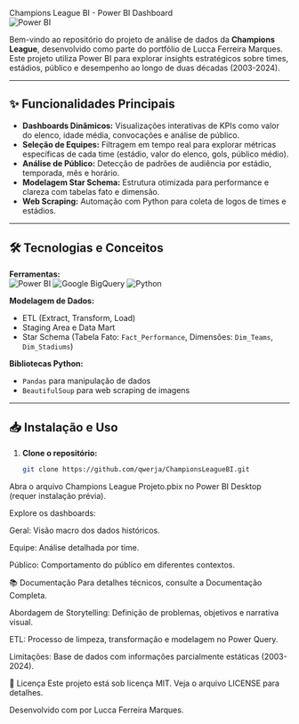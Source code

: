 Champions League BI - Power BI Dashboard  
![Power BI](https://img.shields.io/badge/PowerBI-F2C811?style=for-the-badge&logo=Power%20BI&logoColor=black)  

Bem-vindo ao repositório do projeto de análise de dados da **Champions League**, desenvolvido como parte do portfólio de Lucca Ferreira Marques. Este projeto utiliza Power BI para explorar insights estratégicos sobre times, estádios, público e desempenho ao longo de duas décadas (2003-2024).  

---

## ✨ Funcionalidades Principais  
- **Dashboards Dinâmicos:** Visualizações interativas de KPIs como valor do elenco, idade média, convocações e análise de público.  
- **Seleção de Equipes:** Filtragem em tempo real para explorar métricas específicas de cada time (estádio, valor do elenco, gols, público médio).  
- **Análise de Público:** Detecção de padrões de audiência por estádio, temporada, mês e horário.  
- **Modelagem Star Schema:** Estrutura otimizada para performance e clareza com tabelas fato e dimensão.  
- **Web Scraping:** Automação com Python para coleta de logos de times e estádios.  

---

## 🛠️ Tecnologias e Conceitos  
**Ferramentas:**  
![Power BI](https://img.shields.io/badge/PowerBI-F2C811?style=flat&logo=Power%20BI&logoColor=black)
![Google BigQuery](https://img.shields.io/badge/GoogleBigQuery-4285F4?style=flat&logo=google-cloud&logoColor=white)
![Python](https://img.shields.io/badge/Python-3776AB?style=flat&logo=python&logoColor=white)  

**Modelagem de Dados:**  
- ETL (Extract, Transform, Load)  
- Staging Area e Data Mart  
- Star Schema (Tabela Fato: `Fact_Performance`, Dimensões: `Dim_Teams`, `Dim_Stadiums`)  

**Bibliotecas Python:**  
- `Pandas` para manipulação de dados  
- `BeautifulSoup` para web scraping de imagens  

---

## 📥 Instalação e Uso  
1. **Clone o repositório:**  
   ```bash  
   git clone https://github.com/qwerja/ChampionsLeagueBI.git  
Abra o arquivo Champions League Projeto.pbix no Power BI Desktop (requer instalação prévia).

Explore os dashboards:

Geral: Visão macro dos dados históricos.

Equipe: Análise detalhada por time.

Público: Comportamento do público em diferentes contextos.


📚 Documentação
Para detalhes técnicos, consulte a Documentação Completa.


Abordagem de Storytelling: Definição de problemas, objetivos e narrativa visual.

ETL: Processo de limpeza, transformação e modelagem no Power Query.

Limitações: Base de dados com informações parcialmente estáticas (2003-2024).



📄 Licença
Este projeto está sob licença MIT. Veja o arquivo LICENSE para detalhes.

Desenvolvido com  por Lucca Ferreira Marques.
